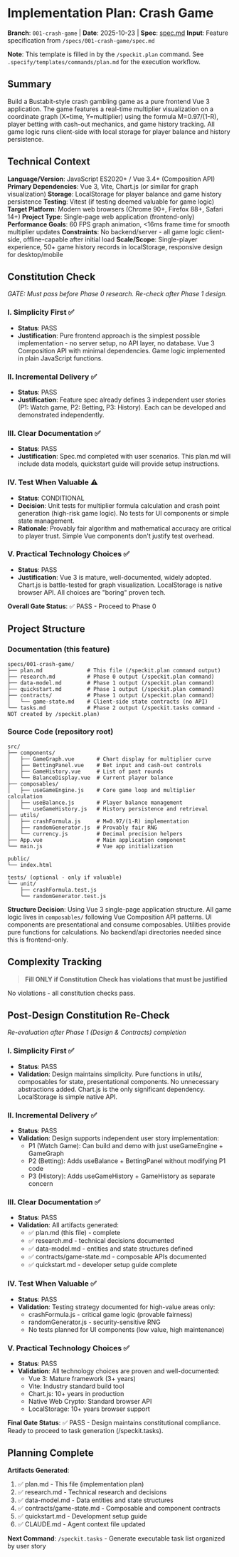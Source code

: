 # Implementation Plan: Crash Game

**Branch**: `001-crash-game` | **Date**: 2025-10-23 | **Spec**: [spec.md](./spec.md)
**Input**: Feature specification from `/specs/001-crash-game/spec.md`

**Note**: This template is filled in by the `/speckit.plan` command. See `.specify/templates/commands/plan.md` for the execution workflow.

## Summary

Build a Bustabit-style crash gambling game as a pure frontend Vue 3 application. The game features a real-time multiplier visualization on a coordinate graph (X=time, Y=multiplier) using the formula M=0.97/(1-R), player betting with cash-out mechanics, and game history tracking. All game logic runs client-side with local storage for player balance and history persistence.

## Technical Context

**Language/Version**: JavaScript ES2020+ / Vue 3.4+ (Composition API)
**Primary Dependencies**: Vue 3, Vite, Chart.js (or similar for graph visualization)
**Storage**: LocalStorage for player balance and game history persistence
**Testing**: Vitest (if testing deemed valuable for game logic)
**Target Platform**: Modern web browsers (Chrome 90+, Firefox 88+, Safari 14+)
**Project Type**: Single-page web application (frontend-only)
**Performance Goals**: 60 FPS graph animation, <16ms frame time for smooth multiplier updates
**Constraints**: No backend/server - all game logic client-side, offline-capable after initial load
**Scale/Scope**: Single-player experience, 50+ game history records in localStorage, responsive design for desktop/mobile

## Constitution Check

*GATE: Must pass before Phase 0 research. Re-check after Phase 1 design.*

### I. Simplicity First ✅

- **Status**: PASS
- **Justification**: Pure frontend approach is the simplest possible implementation - no server setup, no API layer, no database. Vue 3 Composition API with minimal dependencies. Game logic implemented in plain JavaScript functions.

### II. Incremental Delivery ✅

- **Status**: PASS
- **Justification**: Feature spec already defines 3 independent user stories (P1: Watch game, P2: Betting, P3: History). Each can be developed and demonstrated independently.

### III. Clear Documentation ✅

- **Status**: PASS
- **Justification**: Spec.md completed with user scenarios. This plan.md will include data models, quickstart guide will provide setup instructions.

### IV. Test When Valuable ⚠️

- **Status**: CONDITIONAL
- **Decision**: Unit tests for multiplier formula calculation and crash point generation (high-risk game logic). No tests for UI components or simple state management.
- **Rationale**: Provably fair algorithm and mathematical accuracy are critical to player trust. Simple Vue components don't justify test overhead.

### V. Practical Technology Choices ✅

- **Status**: PASS
- **Justification**: Vue 3 is mature, well-documented, widely adopted. Chart.js is battle-tested for graph visualization. LocalStorage is native browser API. All choices are "boring" proven tech.

**Overall Gate Status**: ✅ PASS - Proceed to Phase 0

## Project Structure

### Documentation (this feature)

```text
specs/001-crash-game/
├── plan.md              # This file (/speckit.plan command output)
├── research.md          # Phase 0 output (/speckit.plan command)
├── data-model.md        # Phase 1 output (/speckit.plan command)
├── quickstart.md        # Phase 1 output (/speckit.plan command)
├── contracts/           # Phase 1 output (/speckit.plan command)
│   └── game-state.md    # Client-side state contracts (no API)
└── tasks.md             # Phase 2 output (/speckit.tasks command - NOT created by /speckit.plan)
```

### Source Code (repository root)

```text
src/
├── components/
│   ├── GameGraph.vue       # Chart display for multiplier curve
│   ├── BettingPanel.vue    # Bet input and cash-out controls
│   ├── GameHistory.vue     # List of past rounds
│   └── BalanceDisplay.vue  # Current player balance
├── composables/
│   ├── useGameEngine.js    # Core game loop and multiplier calculation
│   ├── useBalance.js       # Player balance management
│   └── useGameHistory.js   # History persistence and retrieval
├── utils/
│   ├── crashFormula.js     # M=0.97/(1-R) implementation
│   ├── randomGenerator.js  # Provably fair RNG
│   └── currency.js         # Decimal precision helpers
├── App.vue                 # Main application component
└── main.js                 # Vue app initialization

public/
└── index.html

tests/ (optional - only if valuable)
└── unit/
    ├── crashFormula.test.js
    └── randomGenerator.test.js
```

**Structure Decision**: Using Vue 3 single-page application structure. All game logic lives in `composables/` following Vue Composition API patterns. UI components are presentational and consume composables. Utilities provide pure functions for calculations. No backend/api directories needed since this is frontend-only.

## Complexity Tracking

> **Fill ONLY if Constitution Check has violations that must be justified**

No violations - all constitution checks pass.

## Post-Design Constitution Re-Check

*Re-evaluation after Phase 1 (Design & Contracts) completion*

### I. Simplicity First ✅

- **Status**: PASS
- **Validation**: Design maintains simplicity. Pure functions in utils/, composables for state, presentational components. No unnecessary abstractions added. Chart.js is the only significant dependency. LocalStorage is simple native API.

### II. Incremental Delivery ✅

- **Status**: PASS
- **Validation**: Design supports independent user story implementation:
  - P1 (Watch Game): Can build and demo with just useGameEngine + GameGraph
  - P2 (Betting): Adds useBalance + BettingPanel without modifying P1 code
  - P3 (History): Adds useGameHistory + GameHistory as separate concern

### III. Clear Documentation ✅

- **Status**: PASS
- **Validation**: All artifacts generated:
  - ✅ plan.md (this file) - complete
  - ✅ research.md - technical decisions documented
  - ✅ data-model.md - entities and state structures defined
  - ✅ contracts/game-state.md - composable APIs documented
  - ✅ quickstart.md - developer setup guide complete

### IV. Test When Valuable ✅

- **Status**: PASS
- **Validation**: Testing strategy documented for high-value areas only:
  - crashFormula.js - critical game logic (provable fairness)
  - randomGenerator.js - security-sensitive RNG
  - No tests planned for UI components (low value, high maintenance)

### V. Practical Technology Choices ✅

- **Status**: PASS
- **Validation**: All technology choices are proven and well-documented:
  - Vue 3: Mature framework (3+ years)
  - Vite: Industry standard build tool
  - Chart.js: 10+ years in production
  - Native Web Crypto: Standard browser API
  - LocalStorage: 10+ years browser support

**Final Gate Status**: ✅ PASS - Design maintains constitutional compliance. Ready to proceed to task generation (/speckit.tasks).

## Planning Complete

**Artifacts Generated**:

1. ✅ plan.md - This file (implementation plan)
2. ✅ research.md - Technical research and decisions
3. ✅ data-model.md - Data entities and state structures
4. ✅ contracts/game-state.md - Composable and component contracts
5. ✅ quickstart.md - Development setup guide
6. ✅ CLAUDE.md - Agent context file updated

**Next Command**: `/speckit.tasks` - Generate executable task list organized by user story
